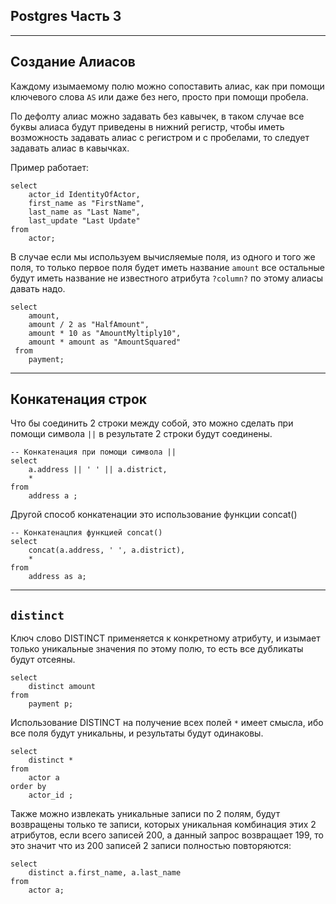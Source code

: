 Postgres Часть 3
---

---
Создание Алиасов
---
Каждому изымаемому полю можно сопоставить алиас, как при помощи 
ключевого слова `AS` или даже без него, просто при помощи пробела.

По дефолту алиас можно задавать без кавычек, в таком случае все буквы 
алиаса будут приведены в нижний регистр, чтобы иметь возможность задавать 
алиас с регистром и с пробелами, то следует задавать алиас в кавычках.

Пример работает:

    select
        actor_id IdentityOfActor,
        first_name as "FirstName",
        last_name as "Last Name",
        last_update "Last Update"
    from 
        actor;

В случае если мы используем вычисляемые поля, из одного и того же поля,
то только первое поля будет иметь название `amount` все остальные 
будут иметь название не известного атрибута `?column?` по этому алиасы 
давать надо.
    
    select 
        amount,
        amount / 2 as "HalfAmount",
        amount * 10 as "AmountMyltiply10",
        amount * amount as "AmountSquared"
     from 
        payment;

---
Конкатенация строк
---
Что бы соединить 2 строки между собой, это можно сделать при помощи символа 
`||` в результате 2 строки будут соединены.

    -- Конкатенация при помощи символа ||
    select 
        a.address || ' ' || a.district,
        *
    from 
        address a ;

Другой способ конкатенации это использование функции concat() 

    -- Конкатенацпия функцией concat()
    select 
        concat(a.address, ' ', a.district),
        *
    from 
        address as a;

---
`distinct`
---
Ключ слово DISTINCT применяется к конкретному атрибуту, и изымает только
уникальные значения по этому полю, то есть все дубликаты будут отсеяны.

    select 
	    distinct amount
    from
	    payment p;

Использование DISTINCT на получение всех полей `*` имеет смысла, ибо 
все поля будут уникальны, и результаты будут одинаковы.

    select 
	    distinct *
    from
        actor a 
    order by 
        actor_id ;

Также можно извлекать уникальные записи по 2 полям, будут возвращены 
только те записи, которых уникальная комбинация этих 2 атрибутов, если всего 
записей 200, а данный запрос возвращает 199, то это значит что из 200 записей
2 записи полностью повторяются:

    select 
	    distinct a.first_name, a.last_name 
    from
	    actor a;